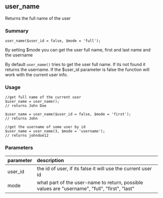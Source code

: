 ## user_name

Returns the full name of the user

### Summary

    user_name($user_id = false, $mode = 'full');

By setting $mode you can get the user full name, first and last name and the username

By default `user_name()` tries to get the user full name. If its not found it returns the username. If the $user_id parameter is false the function will work with the current user info.

### Usage

    //get full name of the current user
    $user_name = user_name();
    // returns John Doe 

    $user_name = user_name($user_id = false, $mode = 'first');
    // returns John

    //get the username of some user by id
    $user_name = user_name(3, $mode = 'username');
    // returns johndoe12

### Parameters


| parameter            | description        |
| -------------  |:-------------|
| user_id             |  the id of user, if its false it will use the current user id	 | 
| mode         |  what part of the user-name to return, possible values are "username", "full", "first", "last"   | 
 

 